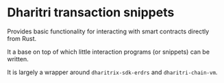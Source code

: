 # Dharitri transaction snippets

Provides basic functionality for interacting with smart contracts directly from Rust.

It a base on top of which little interaction programs (or snippets) can be written.

It is largely a wrapper around `dharitrix-sdk-erdrs` and `dharitri-chain-vm`.
